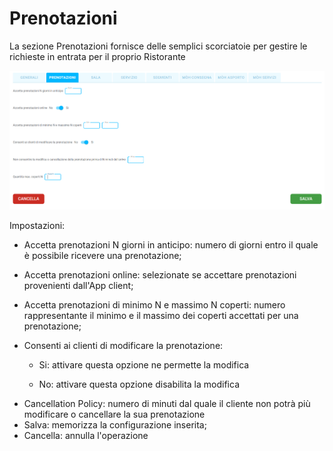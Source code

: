 # Prenotazioni

La sezione Prenotazioni fornisce delle semplici scorciatoie per gestire le richieste in entrata per il proprio Ristorante

![Prenotazioni](../../assets/img/imgSettings/Prenotazioni.png#prenotazioni)

Impostazioni:

* Accetta prenotazioni N giorni in anticipo: numero di giorni entro il quale è possibile ricevere una prenotazione;

* Accetta prenotazioni online: selezionate se accettare prenotazioni provenienti dall'App client;

* Accetta prenotazioni di minimo N e massimo N coperti: numero rappresentante il minimo e il massimo dei coperti accettati per una prenotazione;

* Consenti ai clienti di modificare la prenotazione:

    * Si: attivare questa opzione ne permette la modifica

    * No: attivare questa opzione disabilita la modifica

* <div>Cancellation Policy: numero di minuti dal quale il cliente non potrà più modificare o cancellare la sua prenotazione</div>

* <div>Salva: memorizza la configurazione inserita;</div>

* <div>Cancella: annulla l'operazione</div>